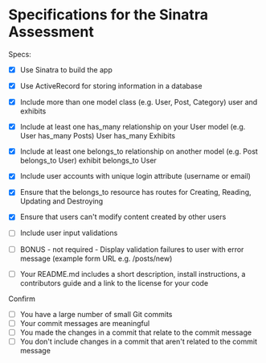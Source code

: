 # Specifications for the Sinatra Assessment

Specs:
- [x] Use Sinatra to build the app
- [X] Use ActiveRecord for storing information in a database
- [X] Include more than one model class (e.g. User, Post, Category)
  user and exhibits
- [X] Include at least one has_many relationship on your User model (e.g. User has_many Posts)
  User has_many Exhibits
- [X] Include at least one belongs_to relationship on another model (e.g. Post belongs_to User)
  exhibit belongs_to User
- [X] Include user accounts with unique login attribute (username or email)
  
- [X] Ensure that the belongs_to resource has routes for Creating, Reading, Updating and Destroying
- [X] Ensure that users can't modify content created by other users
- [ ] Include user input validations
- [ ] BONUS - not required - Display validation failures to user with error message (example form URL e.g. /posts/new)
- [ ] Your README.md includes a short description, install instructions, a contributors guide and a link to the license for your code

Confirm
- [ ] You have a large number of small Git commits
- [ ] Your commit messages are meaningful
- [ ] You made the changes in a commit that relate to the commit message
- [ ] You don't include changes in a commit that aren't related to the commit message
